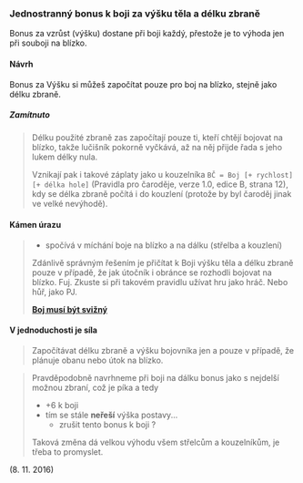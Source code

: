 ### Jednostranný bonus k boji za výšku těla a délku zbraně

Bonus za vzrůst (výšku) dostane při boji každý, přestože je to výhoda jen při souboji na blízko.

#### Návrh

Bonus za Výšku si můžeš započítat pouze pro boj na blízko, stejně jako délku zbraně.

##### Zamítnuto
> Délku použité zbraně zas započítají pouze ti, kteří chtějí bojovat na blízko,
> takže lučišník pokorně vyčkává, až na něj přijde řada s jeho lukem délky nula.
> 
> Vznikají pak i takové záplaty jako u kouzelníka `BČ = Boj [+ rychlost] [+ délka hole]`
> (Pravidla pro čaroděje, verze 1.0, edice B, strana 12), kdy se délka zbraně počítá i do kouzlení
> (protože by byl čaroděj jinak ve velké nevýhodě).
> 
#### Kámen úrazu
>  - spočívá v míchání boje na blízko a na dálku (střelba a kouzlení)
> 
> Zdánlivě správným řešením je přičítat k Boji výšku těla a délku zbraně pouze v případě, že jak útočník i obránce se
> rozhodli bojovat na blízko.
> Fuj. Zkuste si při takovém pravidlu užívat hru jako hráč. Nebo hůř, jako PJ.
> 
> [**Boj musí být svižný**](../motta/boj_musí_být_svižný.md)
> 
#### V jednoduchosti je síla
> Započítávat délku zbraně a výšku bojovníka jen a pouze v případě, že plánuje obanu nebo útok na blízko.

> Pravděpodobně navrhneme při boji na dálku bonus jako s nejdelší možnou zbraní, což je píka a tedy
> - +6 k boji
> - tím se stále **neřeší** výška postavy...
>    - zrušit tento bonus k boji ?
>
> Taková změna dá velkou výhodu všem střelcům a kouzelníkům, je třeba to promyslet.

(8. 11. 2016)